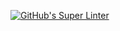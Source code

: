 [![GitHub's Super Linter](https://github.com/CarolynWP/Unit5-03-HTML-Factorial/actions/workflows/main.yml/badge.svg)](https://github.com/CarolynWP/Unit5-03-HTML-Factorial/actions)